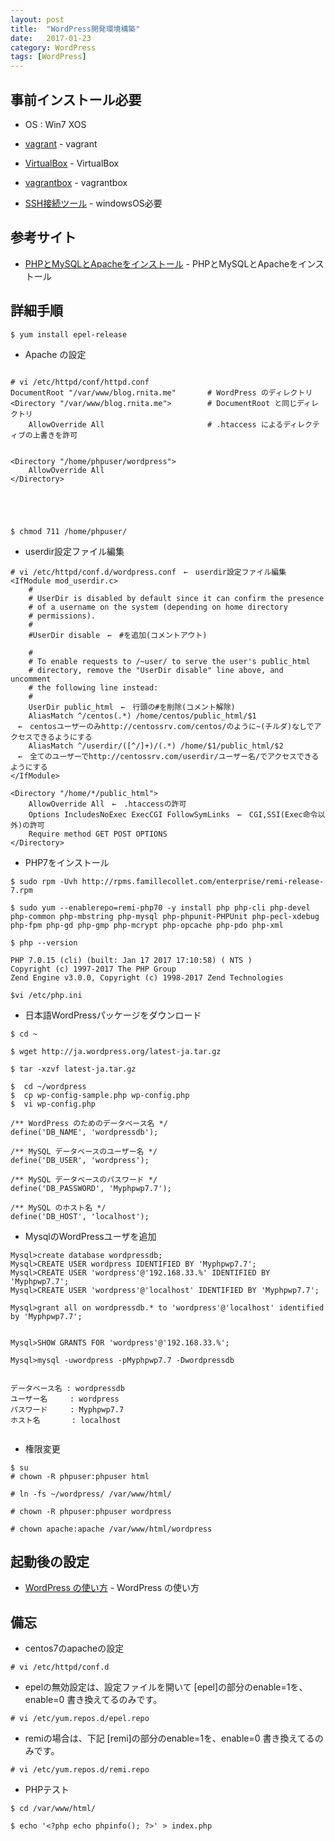 ```yaml
---
layout: post
title:  "WordPress開発環境構築"
date:   2017-01-23
category: WordPress
tags: [WordPress]
---
```


## 事前インストール必要

- OS : Win7
       XOS

- [vagrant](https://www.vagrantup.com/) - vagrant

- [VirtualBox](https://www.virtualbox.org/wiki/Downloads) - VirtualBox

- [vagrantbox](http://www.vagrantbox.es/) - vagrantbox

- [SSH接続ツール](https://osdn.jp/projects/ttssh2/releases/) - windowsOS必要


## 参考サイト

- [PHPとMySQLとApacheをインストール](https://adan.jp.net/blog/program/1235) - PHPとMySQLとApacheをインストール

## 詳細手順

~~~ 
$ yum install epel-release
~~~ 

- Apache の設定

~~~

# vi /etc/httpd/conf/httpd.conf
DocumentRoot "/var/www/blog.rnita.me"       # WordPress のディレクトリ
<Directory "/var/www/blog.rnita.me">        # DocumentRoot と同じディレクトリ
    AllowOverride All                       # .htaccess によるディレクティブの上書きを許可


<Directory "/home/phpuser/wordpress">
    AllowOverride All
</Directory>





$ chmod 711 /home/phpuser/

~~~

- userdir設定ファイル編集

~~~
# vi /etc/httpd/conf.d/wordpress.conf　←　userdir設定ファイル編集
<IfModule mod_userdir.c>
    #
    # UserDir is disabled by default since it can confirm the presence
    # of a username on the system (depending on home directory
    # permissions).
    #
    #UserDir disable　←　#を追加(コメントアウト)

    #
    # To enable requests to /~user/ to serve the user's public_html
    # directory, remove the "UserDir disable" line above, and uncomment
    # the following line instead:
    #
    UserDir public_html　←　行頭の#を削除(コメント解除)
    AliasMatch ^/centos(.*) /home/centos/public_html/$1
　←　centosユーザーのみhttp://centossrv.com/centos/のように~(チルダ)なしでアクセスできるようにする
    AliasMatch ^/userdir/([^/]+)/(.*) /home/$1/public_html/$2
　←　全てのユーザーでhttp://centossrv.com/userdir/ユーザー名/でアクセスできるようにする
</IfModule>

<Directory "/home/*/public_html">
    AllowOverride All　←　.htaccessの許可
    Options IncludesNoExec ExecCGI FollowSymLinks　←　CGI,SSI(Exec命令以外)の許可
    Require method GET POST OPTIONS
</Directory>

~~~



* PHP7をインストール

~~~
$ sudo rpm -Uvh http://rpms.famillecollet.com/enterprise/remi-release-7.rpm

$ sudo yum --enablerepo=remi-php70 -y install php php-cli php-devel php-common php-mbstring php-mysql php-phpunit-PHPUnit php-pecl-xdebug php-fpm php-gd php-gmp php-mcrypt php-opcache php-pdo php-xml

$ php --version

PHP 7.0.15 (cli) (built: Jan 17 2017 17:10:58) ( NTS )
Copyright (c) 1997-2017 The PHP Group
Zend Engine v3.0.0, Copyright (c) 1998-2017 Zend Technologies

$vi /etc/php.ini

~~~

* 日本語WordPressパッケージをダウンロード

~~~
$ cd ~

$ wget http://ja.wordpress.org/latest-ja.tar.gz

$ tar -xzvf latest-ja.tar.gz 

$  cd ~/wordpress
$  cp wp-config-sample.php wp-config.php
$  vi wp-config.php

/** WordPress のためのデータベース名 */
define('DB_NAME', 'wordpressdb');

/** MySQL データベースのユーザー名 */
define('DB_USER', 'wordpress');

/** MySQL データベースのパスワード */
define('DB_PASSWORD', 'Myphpwp7.7');

/** MySQL のホスト名 */
define('DB_HOST', 'localhost');

~~~ 
* MysqlのWordPressユーザを追加

~~~
Mysql>create database wordpressdb;
Mysql>CREATE USER wordpress IDENTIFIED BY 'Myphpwp7.7';
Mysql>CREATE USER 'wordpress'@'192.168.33.%' IDENTIFIED BY 'Myphpwp7.7';
Mysql>CREATE USER 'wordpress'@'localhost' IDENTIFIED BY 'Myphpwp7.7';

Mysql>grant all on wordpressdb.* to 'wordpress'@'localhost' identified by 'Myphpwp7.7';


Mysql>SHOW GRANTS FOR 'wordpress'@'192.168.33.%';

Mysql>mysql -uwordpress -pMyphpwp7.7 -Dwordpressdb


データベース名 : wordpressdb
ユーザー名     : wordpress
パスワード     : Myphpwp7.7
ホスト名       : localhost


~~~ 
* 権限変更

~~~
$ su
# chown -R phpuser:phpuser html

# ln -fs ~/wordpress/ /var/www/html/

# chown -R phpuser:phpuser wordpress

# chown apache:apache /var/www/html/wordpress

~~~

## 起動後の設定

- [WordPress の使い方](http://cms.thingslabo.com/manual/wordpress/) - WordPress の使い方

## 備忘

- centos7のapacheの設定

~~~ 
# vi /etc/httpd/conf.d

~~~ 

- epelの無効設定は、設定ファイルを開いて
  [epel]の部分のenable=1を、enable=0 書き換えてるのみです。
  
~~~ 
# vi /etc/yum.repos.d/epel.repo   

~~~ 

-  remiの場合は、下記
 [remi]の部分のenable=1を、enable=0 書き換えてるのみです。
 
~~~ 
# vi /etc/yum.repos.d/remi.repo

~~~ 
- PHPテスト

~~~ 
$ cd /var/www/html/

$ echo '<?php echo phpinfo(); ?>' > index.php

~~~ 
